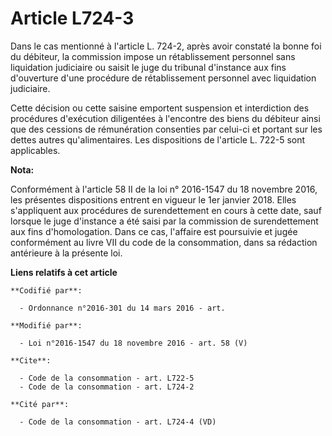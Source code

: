 # Article L724-3

Dans le cas mentionné à l'article L. 724-2, après avoir constaté la bonne foi du débiteur, la commission impose un
rétablissement personnel sans liquidation judiciaire ou saisit le juge du tribunal d'instance aux fins d'ouverture d'une
procédure de rétablissement personnel avec liquidation judiciaire. 

Cette décision ou cette saisine emportent suspension et interdiction des procédures d'exécution diligentées à l'encontre des
biens du débiteur ainsi que des cessions de rémunération consenties par celui-ci et portant sur les dettes autres
qu'alimentaires. Les dispositions de l'article L. 722-5 sont applicables.

**Nota:**

Conformément à l'article 58 II de la loi n° 2016-1547 du 18 novembre 2016, les présentes dispositions entrent en vigueur le
1er janvier 2018. Elles s'appliquent aux procédures de surendettement en cours à cette date, sauf lorsque le juge d'instance
a été saisi par la commission de surendettement aux fins d'homologation. Dans ce cas, l'affaire est poursuivie et jugée
conformément au livre VII du code de la consommation, dans sa rédaction antérieure à la présente loi.

**Liens relatifs à cet article**

	**Codifié par**:

	  - Ordonnance n°2016-301 du 14 mars 2016 - art.

	**Modifié par**:

	  - Loi n°2016-1547 du 18 novembre 2016 - art. 58 (V)

	**Cite**:

	  - Code de la consommation - art. L722-5
	  - Code de la consommation - art. L724-2

	**Cité par**:

	  - Code de la consommation - art. L724-4 (VD)
